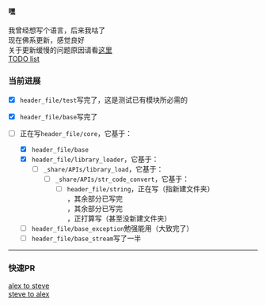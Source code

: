 #### 嘿  
我曾经想写个语言，后来我咕了  
现在佛系更新，感觉良好  
关于更新缓慢的问题原因请看[这里](https://steve02081504.github.io/about/)  
[TODO list](./TODO.md)  

### 当前进展  
- [x] `header_file/test`写完了，这是测试已有模块所必需的
- [x] `header_file/base`写完了

- [ ] 正在写`header_file/core`，它基于：  
  * [x] `header_file/base`  
  * [x] `header_file/library_loader`，它基于：  
    - [ ] `_share/APIs/library_load`，它基于：  
      * [ ] `_share/APIs/str_code_convert`，它基于：  
        - [ ] `header_file/string`，正在写（指新建文件夹）  
      ，其余部分已写完  
    ，其余部分已写完  
  ，正打算写（甚至没新建文件夹）  
  * [ ] `header_file/base_exception`勉强能用（大致完了）  
  * [ ] `header_file/base_stream`写了一半  

____

### 快速PR
[alex to steve](https://github.com/steve02081504/ELC/compare/master...alex0125z:master)  
[steve to alex](https://github.com/alex0125z/ELC/compare/master...steve02081504:master)  
